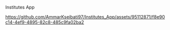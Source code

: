 Institutes App

https://github.com/AmmarKseibati97/Institutes_App/assets/95112871/f8e90c14-4ef9-4895-82c8-485c9fa02ba2

